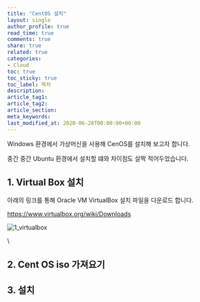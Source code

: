```yaml
---
title: "CentOS 설치"
layout: single
author_profile: true
read_time: true
comments: true
share: true
related: true
categories:
- Cloud
toc: true
toc_sticky: true
toc_label: 목차
description: 
article_tag1: 
article_tag2: 
article_section: 
meta_keywords: 
last_modified_at: 2020-06-28T00:00:00+00:00
---
```


Windows 환경에서 가상머신을 사용해 CenOS를 설치해 보고자 합니다.

중간 중간 Ubuntu 환경에서 설치할 떄와 차이점도 살짝 적어두었습니다.

## 1. Virtual Box 설치


아래의 링크를 통해 Oracle VM VirtualBox 설치 파일을 다운로드 합니다.

<https://www.virtualbox.org/wiki/Downloads>

![1_virtualbox](https://user-images.githubusercontent.com/51220344/85927725-e312c800-b8e2-11ea-8495-c0e16524d06d.PNG)

\\<!-- 빨간 박스 "Windows hosts 클릭 -->



## 2. Cent OS iso 가져요기

## 3. 설치